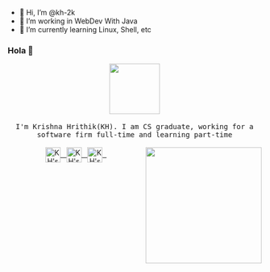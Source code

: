 - 👋 Hi, I’m @kh-2k
- 👀 I’m working in WebDev With Java
- 🌱 I’m currently learning Linux, Shell, etc

<!---
kh-2k/kh-2k is a ✨ special ✨ repository because its `README.md` (this file) appears on your GitHub profile.
You can click the Preview link to take a look at your changes.
--->
### Hola 👋

<p align="center">
  <img src="https://www.postoast.com/wp-content/uploads/2018/08/Iron-Man-GIF.gif" width="100px">
<br><br>
  <samp>
  I'm Krishna Hrithik(KH). I am CS graduate, working for a software firm full-time and learning part-time  
  </samp>
<br><br>
  <a href="https://twitter.com/krishnahrithik1">
  <img align="center" alt="KH's Twitter" width="30px" src="https://cdn.jsdelivr.net/npm/simple-icons@v3/icons/twitter.svg" />&nbsp;&nbsp;
  </a>
  <a href="https://linkedin.com/in/kh-2k">
  <img align="center" alt="KH's Linkedin" width="30px" src="https://cdn.jsdelivr.net/npm/simple-icons@v3/icons/linkedin.svg" />&nbsp;&nbsp;
  </a>
  <a href="https://github.com/kh-2k">
  <img align="center" alt="KH's Github" width="30px" src="https://cdn.jsdelivr.net/npm/simple-icons@v3/icons/github.svg" />&nbsp;&nbsp;
  </a>
  <img align='right' src="https://media.giphy.com/media/M9gbBd9nbDrOTu1Mqx/giphy.gif" width="230">
<br><br>
</p>
